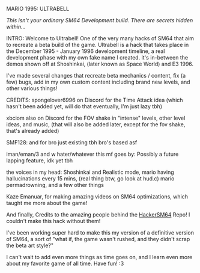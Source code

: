 MARIO 1995: ULTRABELL

*This isn't your ordinary SM64 Development build. There are secrets hidden within...*

INTRO:
Welcome to Ultrabell! One of the very many hacks of SM64 that aim to recreate a beta build of the game.
Ultrabell is a hack that takes place in the December 1995 - January 1996 development timeline, a real development phase with my own fake name I created.
it's in-between the demos shown off at Shoshinkai, (later known as Space World) and E3 1996.

I've made several changes that recreate beta mechanics / content, fix (a few) bugs, add in my own custom content including brand new levels, and other various things!

CREDITS:
spongelover6996 on Discord for the Time Attack idea (which hasn't been added yet, will do that eventually, I'm just lazy tbh)

xbciom also on Discord for the FOV shake in "intense" levels, other level ideas, and music, (that will also be added later, except for the fov shake, that's already added)

SMF128: and for bro just existing tbh bro's based asf

iman/eman/3 and w hater/whatever this mf goes by: Possibly a future lapping feature, idk yet tbh

the voices in my head: Shoshinkai and Realistic mode, mario having hallucinations every 15 mins, (real thing btw, go look at hud.c) mario permadrowning, and a few other things

Kaze Emanuar, for making amazing videos on SM64 optimizations, which taught me more about the game!

And finally, Credits to the amazing people behind the [HackerSM64](https://github.com/HackerN64/HackerSM64) Repo! I couldn't make this hack without them!

I've been working super hard to make this my version of a definitive version of SM64, a sort of "what if, the game wasn't rushed, and they didn't scrap the beta art style?"

I can't wait to add even more things as time goes on, and I learn even more about my favorite game of all time.
Have fun! :3
